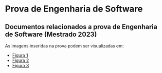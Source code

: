 # Prova de Engenharia de Software

Documentos relacionados a prova de Engenharia de Software (Mestrado 2023)
 ---
 
 As imagens inseridas na prova podem ser visualizadas em:
 
 - [Figura 1](https://github.com/Marialuisabcs/prova_engenharia_software/blob/main/figuras/mapa_mental.png)
 - [Figura 2](https://github.com/Marialuisabcs/prova_engenharia_software/blob/main/figuras/scrum.png)
 - [Figura 3](https://github.com/Marialuisabcs/prova_engenharia_software/blob/main/figuras/scrum_shapeup.png)
